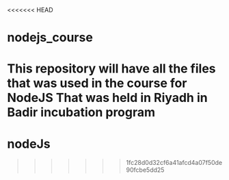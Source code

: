 <<<<<<< HEAD
# nodejs_course

This repository will have all the files that was used in the course for NodeJS That was held in Riyadh in Badir incubation program
=======
# nodeJs
>>>>>>> 1fc28d0d32cf6a41afcd4a07f50de90fcbe5dd25
